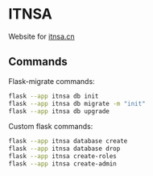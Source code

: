 # ITNSA

Website for [itnsa.cn](https://itnsa.cn)

## Commands

Flask-migrate commands:

```bash
flask --app itnsa db init
flask --app itnsa db migrate -m "init"
flask --app itnsa db upgrade
```

Custom flask commands:

```bash
flask --app itnsa database create
flask --app itnsa database drop
flask --app itnsa create-roles
flask --app itnsa create-admin
```
